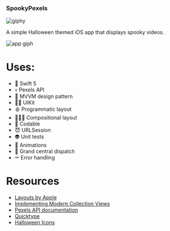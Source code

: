 ### SpookyPexels
![giphy](https://media.giphy.com/media/nkBa9eREC4D7O/giphy.gif)

A simple Halloween themed iOS app that displays spooky videos. 

![app giph](https://media.giphy.com/media/XMrVwku6pEMJWe5IBP/giphy.gif)

# Uses: 
- 🎃 Swift 5
- 💀 Pexels API
- 👻 MVVM design pattern 
- 🧟‍♀️ UIKit 
- 🩸 Programmatic layout
- 🧛🏼‍♀️ Compositional layout
- 👹 Codable 
- 😈 URLSession 
- 👽 Unit tests 
- 👾 Animations 
- 👺 Grand central dispatch
- ⚰️ Error handling

# Resources 
- [Layouts by Apple](https://developer.apple.com/documentation/uikit/views_and_controls/collection_views/layouts)
- [Implementing Modern Collection Views](https://developer.apple.com/documentation/uikit/views_and_controls/collection_views/implementing_modern_collection_views)
- [Pexels API documentation](https://www.pexels.com/api/documentation/)
- [Quicktype](https://quicktype.io/)
- [Halloween Icons](https://www.sketchappsources.com/contributor/josydomalexis)
